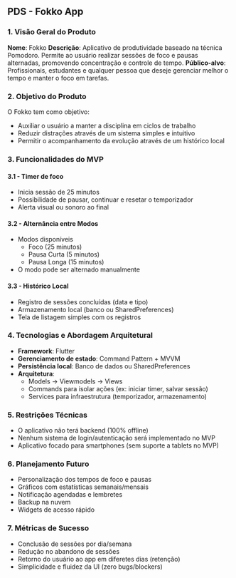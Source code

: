 ## PDS - Fokko App

### 1. Visão Geral do Produto
**Nome**: Fokko
**Descrição**: Aplicativo de produtividade baseado na técnica Pomodoro. Permite ao usuário realizar sessões de foco e pausas alternadas, promovendo concentração e controle de tempo.
**Público-alvo**: Profissionais, estudantes e qualquer pessoa que deseje gerenciar melhor o tempo e manter o foco em tarefas.

### 2. Objetivo do Produto
O Fokko tem como objetivo:
 - Auxiliar o usuário a manter a disciplina em ciclos de trabalho
 - Reduzir distrações através de um sistema  simples e intuitivo
 - Permitir o acompanhamento da evolução através de um histórico local

### 3. Funcionalidades do MVP
#### 3.1 - Timer de foco
- Inicia sessão de 25 minutos
- Possibilidade de pausar, continuar e resetar o temporizador
- Alerta visual ou sonoro ao final
#### 3.2 - Alternância entre Modos
* Modos disponíveis
	* Foco (25 minutos)
	* Pausa Curta (5 minutos)
	* Pausa Longa (15 minutos)
* O modo pode ser alternado manualmente
#### 3.3 - Histórico Local
- Registro de sessões concluídas (data e tipo)
- Armazenamento local (banco ou SharedPreferences)
- Tela de listagem simples com os registros

### 4. Tecnologias e Abordagem Arquitetural
- **Framework**: Flutter
-  **Gerenciamento de estado**: Command Pattern + MVVM
-  **Persistência local**: Banco de dados ou SharedPreferences
-  **Arquitetura**: 
	- Models -> Viewmodels -> Views
	- Commands para isolar ações (ex: iniciar timer, salvar sessão)
	- Services para infraestrutura (temporizador, armazenamento)

### 5. Restrições Técnicas
- O aplicativo não terá backend (100% offline)
- Nenhum sistema de login/autenticação será implementado no MVP
- Aplicativo focado para smartphones (sem suporte a tablets no MVP)

### 6. Planejamento Futuro
- Personalização dos tempos de foco e pausas
- Gráficos com estatísticas semanais/mensais
- Notificação agendadas e lembretes
- Backup na nuvem
- Widgets de acesso rápido

### 7. Métricas de Sucesso
- Conclusão de sessões por dia/semana
- Redução no abandono de sessões
- Retorno do usuário ao app em diferetes dias (retenção)
- Simplicidade e fluidez da UI (zero bugs/blockers)
